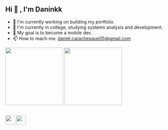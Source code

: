 ## Hi 👋 , I'm Daninkk

- 🔭 I'm currently working on building my portfolio.
- 🌱 I'm currently in college, studying systems analysis and development.
- 🎯 My goal is to become a mobile dev.
- 📫 How to reach me: daniel.carachesque05@gmail.com
<!-- - 😄 Pronouns: ...
- ⚡ Fun fact: ... 
&include_all_commits=true
![GitHub Stats](https://github-readme-stats.vercel.app/api?username=iuricode&show_icons=true)-->
<div>
  <img height = "180em" src = "https://github-readme-stats.vercel.app/api?username=daninhel&theme=dark&count_private=true&include_all_commits=true&show_icons=true">
  <img height = "180em" src = "https://github-readme-stats.vercel.app/api/top-langs/?username=daninhel&layout=compact&theme=dark">
</div>

##

<div>
  <a href ="https://www.instagram.com/carachesque_/" ><img height = "30" src = "https://img.shields.io/badge/Instagram-E4405F?style=for-the-badge&logo=instagram&logoColor=white"></a>
  <!--<a href ="https://x.com/Daninkk_" ><img height = "30" src = "https://img.shields.io/badge/Twitter-1DA1F2?style=for-the-badge&logo=twitter&logoColor=white"></a>-->
  <a href ="https://www.linkedin.com/in/danielcarachesque/" ><img height = "30" src = "https://img.shields.io/badge/LinkedIn-0077B5?style=for-the-badge&logo=linkedin&logoColor=white"></a>
</div>
